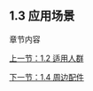 ## 1.3 应用场景
章节内容

[上一节：1.2 适用人群](1.2-SuitableUsers.md)
    
[下一节：1.4 周边配件](1.4-AccessoriesTools.md)

